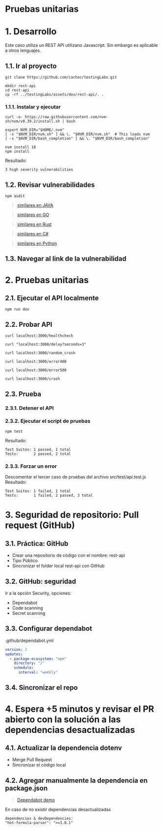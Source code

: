 # Pruebas unitarias <!-- omit in toc -->


# 1. Desarrollo
Este caso utiliza un REST API utilizano Javascript. Sin embargo es aplicable a otros lenguajes.

## 1.1. Ir al proyecto
```
git clone https://github.com/cachac/testingLabs.git

mkdir rest-api
cd rest-api
cp -rf ../testingLabs/assets/dev/rest-api/. .
```
### 1.1.1. Instalar y ejecutar
```
curl -o- https://raw.githubusercontent.com/nvm-sh/nvm/v0.39.2/install.sh | bash

export NVM_DIR="$HOME/.nvm"
[ -s "$NVM_DIR/nvm.sh" ] && \. "$NVM_DIR/nvm.sh"  # This loads nvm
[ -s "$NVM_DIR/bash_completion" ] && \. "$NVM_DIR/bash_completion"

nvm install 18
npm install
```
Resultado:
```
3 high severity vulnerabilities
```

## 1.2. Revisar vulnerabilidades
```
npm audit
```
> [similares en JAVA](https://www.mojohaus.org/versions/versions-maven-plugin/index.html)

> [similares en GO](https://github.com/securego/gosec)

> [similares en Rust](https://crates.io/crates/cargo-audit)

> [similares en C#](https://learn.microsoft.com/en-us/dotnet/core/tools/dotnet-list-package)

> [similares en Python](https://github.com/pypa/pip-audit)

## 1.3. Navegar al link de la vulnerabilidad

# 2. Pruebas unitarias
## 2.1. Ejecutar el API localmente
```
npm run dev
```
## 2.2. Probar API
```
curl localhost:3000/healthcheck

curl "localhost:3000/delay?seconds=3"

curl localhost:3000/random_crash

curl localhost:3000/error400

curl localhost:3000/error500

curl localhost:3000/crash
```

## 2.3. Prueba
### 2.3.1. Detener el API
### 2.3.2. Ejecutar el script de pruebas
```
npm test
```
Resultado:
```
Test Suites: 1 passed, 1 total
Tests:       2 passed, 2 total
```
### 2.3.3. Forzar un error
Descomentar el tercer caso de pruebas del archivo src/test/api.test.js
Resultado:
```
Test Suites: 1 failed, 1 total
Tests:       1 failed, 2 passed, 3 total
```

# 3. Seguridad de repositorio: Pull request (GitHub)
## 3.1. Práctica: GitHub
- Crear una repositorio de código con el nombre: rest-api
- Tipo Público
- Sincronizar el folder local rest-api con GitHub

## 3.2. GitHub: seguridad
Ir a la opción Security, opciones:
- Dependabot
- Code scanning
- Secret scanning


## 3.3. Configurar dependabot
.github/dependabot.yml
```yaml
version: 2
updates:
  - package-ecosystem: "npm"
    directory: "/"
    schedule:
      interval: "weekly"
```
## 3.4. Sincronizar el repo

# 4. Espera +5 minutos y revisar el PR abierto con la solución a las dependencias desactualizadas

## 4.1. Actualizar la dependencia dotenv
- Merge Pull Request
- Sincronizar el código local


## 4.2. Agregar manualmente la dependencia en package.json
> [Dependabot demo](https://github.com/dependabot/demo)

En caso de no existir dependencias desactualizadas
```
dependencies & devDependencies:
"hot-formula-parser": ">=3.0.1"
```

